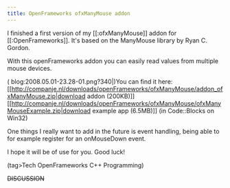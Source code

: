 ```yaml
---
title: OpenFrameworks ofxManyMouse addon
---
```

I finished a first version of my [[:ofxManyMouse]] addon for [[:OpenFrameworks]]. It's based on the ManyMouse library by Ryan C. Gordon.

With this openFrameworks addon you can easily read values from multiple mouse devices. 

(  blog:2008.05.01-23.28-01.png?340|)You can find it here:
[[http://companje.nl/downloads/openFrameworks/ofxManyMouse/addon_ofxManyMouse.zip|download addon (200KB)]]  
[[http://companje.nl/downloads/openFrameworks/ofxManyMouse/ofxManyMouseExample.zip|download example app (6.5MB)]] (in Code::Blocks on Win32)

One things I really want to add in the future is event handling, being able to for example register for an onMouseDown event.

I hope it will be of use for you. Good luck!

(tag>Tech OpenFrameworks C++ Programming)

~~DISCUSSION~~
